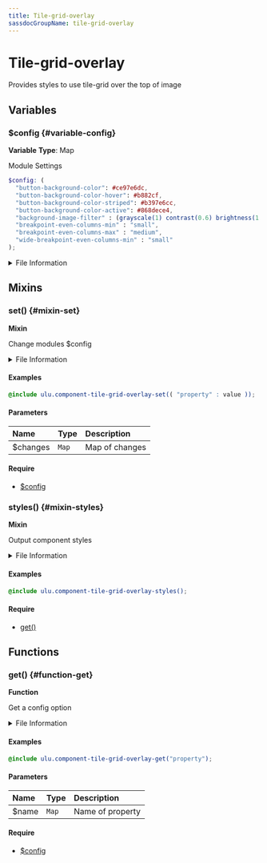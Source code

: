 ```yaml
---
title: Tile-grid-overlay
sassdocGroupName: tile-grid-overlay
---
```



# Tile-grid-overlay

<div class="type-large">

Provides styles to use tile-grid over the top of image

</div>



## Variables




<div class="sassdoc-item-header">

###  $config {#variable-config}

  <div class="sassdoc-item-header__labels">
    <span class="tag tag--primary"><strong>Variable</strong></span> <span class="tag"><strong>Type</strong>: Map</span>
  </div>

</div>

  

Module Settings
    
    

``` scss
$config: (
  "button-background-color": #ce97e6dc,
  "button-background-color-hover": #b882cf,
  "button-background-color-striped": #b397e6cc,
  "button-background-color-active": #868dece4,
  "background-image-filter" : (grayscale(1) contrast(0.6) brightness(1.5)),
  "breakpoint-even-columns-min" : "small",
  "breakpoint-even-columns-max" : "medium",
  "wide-breakpoint-even-columns-min" : "small"
);
```
  


<details>
  <summary>File Information</summary>
  
- **File:** _tile-grid-overlay.scss
- **Group:** tile-grid-overlay
- **Type:** variable
- **Lines (comments):** 15-16
- **Lines (code):** 18-27

</details>

    
  

## Mixins




<div class="sassdoc-item-header">

###  set() {#mixin-set}

  <div class="sassdoc-item-header__labels">
    <span class="tag tag--primary"><strong>Mixin</strong></span>
  </div>

</div>

  

Change modules $config
    
    


<details>
  <summary>File Information</summary>
  
- **File:** _tile-grid-overlay.scss
- **Group:** tile-grid-overlay
- **Type:** mixin
- **Lines (comments):** 29-32
- **Lines (code):** 34-36

</details>

    

#### Examples

      


``` scss
@include ulu.component-tile-grid-overlay-set(( "property" : value ));
```
  

      

#### Parameters


|Name|Type|Description|
|:--|:--|:--|
|$changes|`Map`|Map of changes|

    

#### Require

- [$config](/sass/components/accordion/#variable-config)
  


<div class="sassdoc-item-header">

###  styles() {#mixin-styles}

  <div class="sassdoc-item-header__labels">
    <span class="tag tag--primary"><strong>Mixin</strong></span>
  </div>

</div>

  

Output component styles
    
    


<details>
  <summary>File Information</summary>
  
- **File:** _tile-grid-overlay.scss
- **Group:** tile-grid-overlay
- **Type:** mixin
- **Lines (comments):** 47-49
- **Lines (code):** 51-115

</details>

    

#### Examples

      


``` scss
@include ulu.component-tile-grid-overlay-styles();
```
  

      

#### Require

- [get()](/sass/components/accordion/#function-get)
  
  

## Functions




<div class="sassdoc-item-header">

###  get() {#function-get}

  <div class="sassdoc-item-header__labels">
    <span class="tag tag--primary"><strong>Function</strong></span>
  </div>

</div>

  

Get a config option
    
    


<details>
  <summary>File Information</summary>
  
- **File:** _tile-grid-overlay.scss
- **Group:** tile-grid-overlay
- **Type:** function
- **Lines (comments):** 38-41
- **Lines (code):** 43-45

</details>

    

#### Examples

      


``` scss
@include ulu.component-tile-grid-overlay-get("property");
```
  

      

#### Parameters


|Name|Type|Description|
|:--|:--|:--|
|$name|`Map`|Name of property|

    

#### Require

- [$config](/sass/components/accordion/#variable-config)
  
  
  